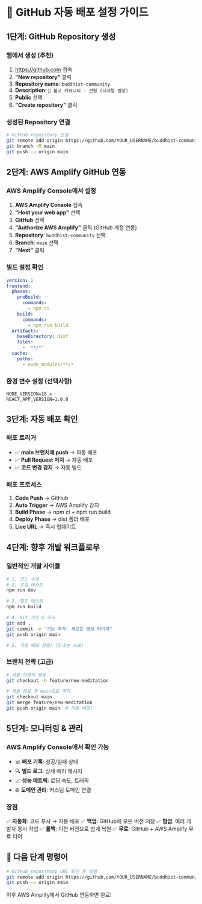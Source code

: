 # 🚀 GitHub 자동 배포 설정 가이드

## 1단계: GitHub Repository 생성

### 웹에서 생성 (추천)
1. https://github.com 접속
2. **"New repository"** 클릭
3. **Repository name**: `buddhist-community`
4. **Description**: `🪷 불교 커뮤니티 - 선원 (디지털 법당)`
5. **Public** 선택
6. **"Create repository"** 클릭

### 생성된 Repository 연결
```bash
# GitHub repository 연결
git remote add origin https://github.com/YOUR_USERNAME/buddhist-community.git
git branch -M main
git push -u origin main
```

## 2단계: AWS Amplify GitHub 연동

### AWS Amplify Console에서 설정
1. **AWS Amplify Console** 접속
2. **"Host your web app"** 선택
3. **GitHub** 선택
4. **"Authorize AWS Amplify"** 클릭 (GitHub 계정 연동)
5. **Repository**: `buddhist-community` 선택
6. **Branch**: `main` 선택
7. **"Next"** 클릭

### 빌드 설정 확인
```yaml
version: 1
frontend:
  phases:
    preBuild:
      commands:
        - npm ci
    build:
      commands:
        - npm run build
  artifacts:
    baseDirectory: dist
    files:
      - '**/*'
  cache:
    paths:
      - node_modules/**/*
```

### 환경 변수 설정 (선택사항)
```
NODE_VERSION=18.x
REACT_APP_VERSION=1.0.0
```

## 3단계: 자동 배포 확인

### 배포 트리거
- ✅ **main 브랜치에 push** → 자동 배포
- ✅ **Pull Request 머지** → 자동 배포
- ✅ **코드 변경 감지** → 자동 빌드

### 배포 프로세스
1. **Code Push** → GitHub
2. **Auto Trigger** → AWS Amplify 감지
3. **Build Phase** → npm ci + npm run build
4. **Deploy Phase** → dist 폴더 배포
5. **Live URL** → 즉시 업데이트

## 4단계: 향후 개발 워크플로우

### 일반적인 개발 사이클
```bash
# 1. 코드 수정
# 2. 로컬 테스트
npm run dev

# 3. 빌드 테스트
npm run build

# 4. Git 커밋 & 푸시
git add .
git commit -m "기능 추가: 새로운 명상 타이머"
git push origin main

# 5. 자동 배포 완료! (3-5분 소요)
```

### 브랜치 전략 (고급)
```bash
# 개발 브랜치 생성
git checkout -b feature/new-meditation

# 개발 완료 후 main으로 머지
git checkout main
git merge feature/new-meditation
git push origin main  # 자동 배포!
```

## 5단계: 모니터링 & 관리

### AWS Amplify Console에서 확인 가능
- 📊 **배포 기록**: 성공/실패 상태
- 🔍 **빌드 로그**: 상세 에러 메시지
- 📈 **성능 메트릭**: 로딩 속도, 트래픽
- 🌐 **도메인 관리**: 커스텀 도메인 연결

### 장점
✅ **자동화**: 코드 푸시 → 자동 배포
✅ **백업**: GitHub에 모든 버전 저장
✅ **협업**: 여러 개발자 동시 작업
✅ **롤백**: 이전 버전으로 쉽게 복원
✅ **무료**: GitHub + AWS Amplify 무료 티어

## 🎯 다음 단계 명령어

```bash
# GitHub repository URL 확인 후 실행
git remote add origin https://github.com/YOUR_USERNAME/buddhist-community.git
git push -u origin main
```

이후 AWS Amplify에서 GitHub 연동하면 완료!